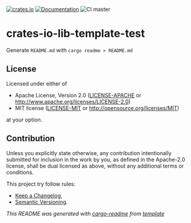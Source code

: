 [![crates.io](https://img.shields.io/crates/v/crates-io-lib-template-test.svg)](https://crates.io/crates/crates-io-lib-template-test)
[![Documentation](https://docs.rs/crates-io-lib-template-test/badge.svg)](https://docs.rs/crates-io-lib-template-test/)
![CI master](https://github.com/xoac/crates-io-lib-template-test/workflows/Continuous%20integration/badge.svg?branch=master)


# crates-io-lib-template-test

Generate `README.md` with `cargo readme > README.md`

## License

Licensed under either of

 * Apache License, Version 2.0
   ([LICENSE-APACHE](LICENSE-APACHE) or http://www.apache.org/licenses/LICENSE-2.0)
 * MIT license
   ([LICENSE-MIT](LICENSE-MIT) or http://opensource.org/licenses/MIT)

at your option.

## Contribution

Unless you explicitly state otherwise, any contribution intentionally submitted
for inclusion in the work by you, as defined in the Apache-2.0 license, shall be
dual licensed as above, without any additional terms or conditions.

This project try follow rules:
* [Keep a Changelog](https://keepachangelog.com/en/1.0.0/),
* [Semantic Versioning](https://semver.org/spec/v2.0.0.html).

_This README was generated with [cargo-readme](https://github.com/livioribeiro/cargo-readme) from [template](https://github.com/xoac/crates-io-lib-template)_
